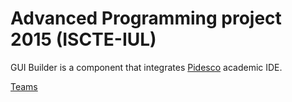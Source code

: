 # Advanced Programming project 2015 (ISCTE-IUL)
GUI Builder is a component that integrates [Pidesco](https://github.com/andre-santos-pt/pidesco) academic IDE.

[Teams](https://docs.google.com/spreadsheets/d/1bmpL37KWNmpV3sPmTLs-SinezaeVEfJ_xoqPcb7VQog/pubhtml?gid=1846583758&single=true)
